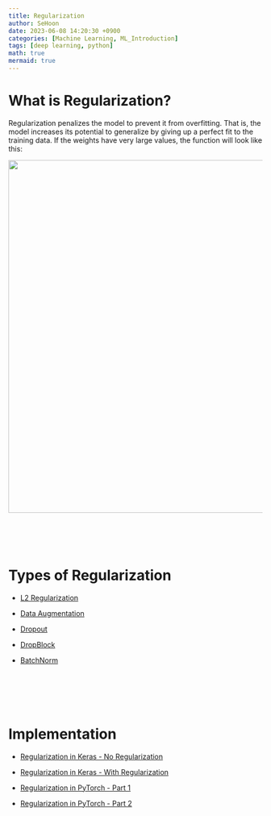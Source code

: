 ```yaml
---
title: Regularization
author: SeHoon
date: 2023-06-08 14:20:30 +0900
categories: [Machine Learning, ML_Introduction]
tags: [deep learning, python]
math: true
mermaid: true
---
```


# What is Regularization?
Regularization penalizes the model to prevent it from overfitting. That is, the model increases its potential to generalize by giving up a perfect fit to the training data. If the weights have very large values, the function will look like this:
<center>
<img src="https://github.com/csh970605/csh970605.github.io/assets/28240052/59b147a9-a34e-4e97-accc-b8d13401fea9" width=700>
</center>
<br><br>
<br><br>

# Types of Regularization

+ [L2 Regularization](https://csh970605.github.io/posts/L2_Regularization/)

+ [Data Augmentation](https://csh970605.github.io/posts/Data_Augmentation/)

+ [Dropout](https://csh970605.github.io/posts/Dropout/)

+ [DropBlock](https://csh970605.github.io/posts/DropBlock/)

+ [BatchNorm](https://csh970605.github.io/posts/BatchNorm/)

<br><br>
<br><br>

# Implementation

+ [Regularization in Keras - No Regularization](https://github.com/csh970605/Modern_Computer_Vision/blob/main/Deep%20Learning%20CV/5.%20Keras%20-Fashion-MNIST%20Part%201%20-%20No%20Regularization.ipynb)<br>

+ [Regularization in Keras - With Regularization](https://github.com/csh970605/Modern_Computer_Vision/blob/main/Deep%20Learning%20CV/6.%20Keras%20-Fashion-MNIST%20Part%201%20-%20With%20Regularization.ipynb)<br>

+ [Regularization in PyTorch - Part 1](https://github.com/csh970605/Modern_Computer_Vision/blob/main/Deep%20Learning%20CV/7.%20PyTorch%20-%20Fashion-MNSIT%20Part%201%20-%20No%20Regularization.ipynb)<br>

+ [Regularization in PyTorch - Part 2](https://github.com/csh970605/Modern_Computer_Vision/blob/main/Deep%20Learning%20CV/8.%20PyTorch%20-%20Fashion-MNSIT%20Part%202%20-%20With%20Regularization.ipynb.ipynb)<br>
